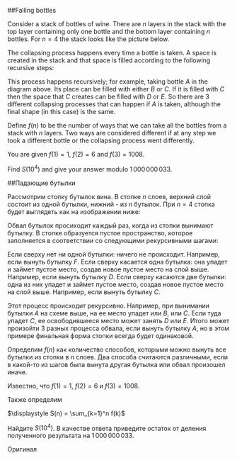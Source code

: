 ##Falling bottles


Consider a stack of bottles of wine. There are $n$ layers in the stack with the top layer containing only one bottle and the bottom layer containing $n$ bottles. For $n=4$ the stack looks like the picture below.


The collapsing process happens every time a bottle is taken. A space is created in the stack and that space is filled according to the following recursive steps:


This process happens recursively; for example, taking bottle $A$ in the diagram above. Its place can be filled with either $B$ or $C$. If it is filled with $C$ then the space that $C$ creates can be filled with $D$ or $E$. So there are 3 different collapsing processes that can happen if $A$ is taken, although the final shape (in this case) is the same.


Define $f(n)$ to be the number of ways that we can take all the bottles from a stack with $n$ layers. 
Two ways are considered different if at any step we took a different bottle or the collapsing process went differently.


You are given $f(1) = 1$, $f(2) = 6$ and $f(3) = 1008$.


Find $S(10^4)$ and give your answer modulo $1\,000\,000\,033$.

##Падающие бутылки


Рассмотрим стопку бутылок вина. В стопке $n$ слоев, верхний слой состоит из одной бутылки, нижний - из $n$ бутылок. При $n=4$ стопка будет выглядеть как на изображении ниже:




Обвал бутылок просиходит каждый раз, когда из стопки вынимают бутылку. В стопке образуется пустое пространство, которое заполняется в соответствии со следующими рекурсивными шагами:

Если сверху нет ни одной бутылки: ничего не происходит. Например, если вынуть бутылку $F$.
Если сверху касается одна бутылка: она упадет и займет пустое место, создав новое пустое место на слой выше. Например, если вынуть бутылку $D$.
Если сверху касаются две бутылки: одна из них упадет и займет пустое место, создав новое пустое место на слой выше. Например, если вынуть бутылку $C$.


Этот процесс происходит рекурсивно. Например, при вынимании бутылки $A$ на схеме выше, на ее место упадет или $B$, или $C$. Если туда упадет $C$, ее освободившееся место может занять $D$ или $E$. Итого может произойти 3 разных процесса обвала, если вынуть бутылку $A$, но в этом примере финальная форма стопки всегда будет одинаковой.


Определим $f(n)$ как количество способов, которыми можно вынуть все бутылки из стопки в $n$ слоев. Два способа считаются различными, если в какой-то из шагов была вынута другая бутылка или обвал произошел иначе.


Известно, что $f(1) = 1$, $f(2) = 6$ и $f(3) = 1008$.

Также определим

$\displaystyle	S(n) = \sum_{k=1}^n f(k)$

Найдите $S(10^4)$. В качестве ответа приведите остаток от деления полученного результата на $1\,000\,000\,033$.

Оригинал

